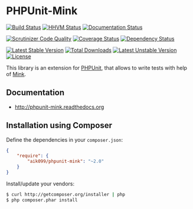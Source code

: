 # PHPUnit-Mink
[![Build Status](https://travis-ci.org/aik099/phpunit-mink.svg?branch=master)](https://travis-ci.org/aik099/phpunit-mink)
[![HHVM Status](http://hhvm.h4cc.de/badge/aik099/phpunit-mink.svg)](http://hhvm.h4cc.de/package/aik099/phpunit-mink)
[![Documentation Status](https://readthedocs.org/projects/phpunit-mink/badge/?version=latest)](https://readthedocs.org/projects/phpunit-mink/?badge=latest)

[![Scrutinizer Code Quality](https://scrutinizer-ci.com/g/aik099/phpunit-mink/badges/quality-score.png?b=master)](https://scrutinizer-ci.com/g/aik099/phpunit-mink/?branch=master)
[![Coverage Status](https://img.shields.io/coveralls/aik099/phpunit-mink.svg)](https://coveralls.io/r/aik099/phpunit-mink?branch=master)
[![Dependency Status](https://www.versioneye.com/user/projects/52ad65e0ec1375ead3000049/badge.svg?style=flat)](https://www.versioneye.com/user/projects/52ad65e0ec1375ead3000049)

[![Latest Stable Version](https://poser.pugx.org/aik099/phpunit-mink/v/stable.svg)](https://packagist.org/packages/aik099/phpunit-mink) [![Total Downloads](https://poser.pugx.org/aik099/phpunit-mink/downloads.svg)](https://packagist.org/packages/aik099/phpunit-mink) [![Latest Unstable Version](https://poser.pugx.org/aik099/phpunit-mink/v/unstable.svg)](https://packagist.org/packages/aik099/phpunit-mink) [![License](https://poser.pugx.org/aik099/phpunit-mink/license.svg)](https://packagist.org/packages/aik099/phpunit-mink)

This library is an extension for [PHPUnit](sebastianbergmann/phpunit), that allows to write tests with help of [Mink](Behat/Mink).

## Documentation

* http://phpunit-mink.readthedocs.org

## Installation using Composer

Define the dependencies in your ```composer.json```:
```json
{
	"require": {
		"aik099/phpunit-mink": "~2.0"
	}
}
```

Install/update your vendors:
```bash
$ curl http://getcomposer.org/installer | php
$ php composer.phar install
```

